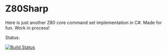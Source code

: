 # Z80Sharp
Here is just another Z80 core command set implementation in C#. Made for fun.
Work in process!

Status: 

[![Build Status](https://travis-ci.org/semenmiroshnichenko/Z80Sharp.svg?branch=master)](https://travis-ci.org/semenmiroshnichenko/Z80Sharp)

